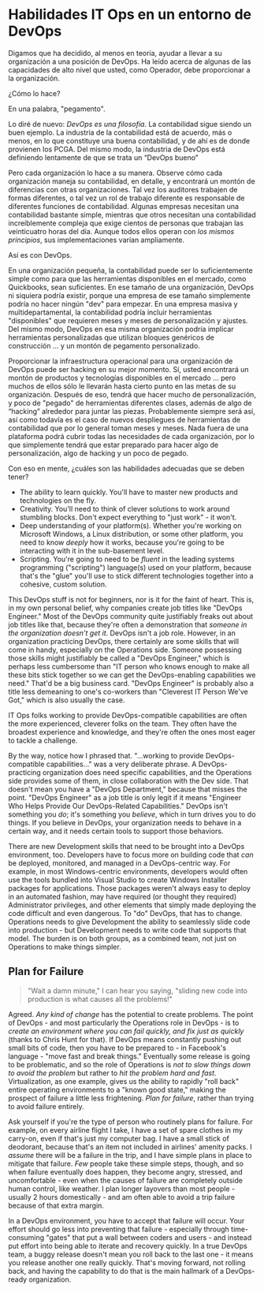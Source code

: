 # Habilidades IT Ops en un entorno de DevOps
Digamos que ha decidido, al menos en teoría, ayudar a llevar a su organización a una posición de DevOps. Ha leído acerca de algunas de las capacidades de alto nivel que usted, como Operador, debe proporcionar a la organización.

¿Cómo lo hace?

En una palabra, "pegamento".

Lo diré de nuevo: _DevOps es una filosofía_. La contabilidad sigue siendo un buen ejemplo. La industria de la contabilidad está de acuerdo, más o menos, en lo que constituye una buena contabilidad, y de ahí es de donde provienen los PCGA. Del mismo modo, la industria de DevOps está definiendo lentamente de que se trata un “DevOps bueno”

Pero cada organización lo hace a su manera. Observe cómo cada organización maneja su contabilidad, en detalle, y encontrará un montón de diferencias con otras organizaciones. Tal vez los auditores trabajen de formas diferentes, o tal vez un rol de trabajo diferente es responsable de diferentes funciones de contabilidad. Algunas empresas necesitan una contabilidad bastante simple, mientras que otros necesitan una contabilidad increíblemente compleja que exige cientos de personas que trabajan las veinticuatro horas del día. Aunque todos ellos operan con _los mismos principios_, sus implementaciones varían ampliamente.

Así es con DevOps.

En una organización pequeña, la contabilidad puede ser lo suficientemente simple como para que las herramientas disponibles en el mercado, como Quickbooks, sean suficientes. En ese tamaño de una organización, DevOps ni siquiera podría existir, porque una empresa de ese tamaño simplemente podría no hacer ningún "dev" para empezar. En una empresa masiva y multidepartamental, la contabilidad podría incluir herramientas "disponibles" que requieren meses y meses de personalización y ajustes. Del mismo modo, DevOps en esa misma organización podría implicar herramientas personalizadas que utilizan bloques genéricos de construcción ... y un montón de pegamento personalizado.

Proporcionar la infraestructura operacional para una organización de DevOps puede ser hacking en su mejor momento. Sí, usted encontrará un montón de productos y tecnologías disponibles en el mercado ... pero muchos de ellos sólo le llevarán hasta cierto punto en las metas de su organización. Después de eso, tendrá que hacer mucho de personalización, y poco de "pegado" de herramientas diferentes clases, además de algo de “hacking” alrededor para juntar las piezas. Probablemente siempre será así, así como todavía es el caso de nuevos despliegues de herramientas de contabilidad que por lo general toman meses y meses. Nada fuera de una plataforma podrá cubrir todas las necesidades de cada organización, por lo que simplemente tendrá que estar preparado para hacer algo de personalización, algo de hacking y un poco de pegado.

Con eso en mente, ¿cuáles son las habilidades adecuadas que se deben tener?


* The ability to learn quickly. You'll have to master new products and technologies on the fly.
* Creativity. You'll need to think of clever solutions to work around stumbling blocks. Don't expect everything to "just work" - it won't. 
* Deep understanding of your platform(s). Whether you're working on Microsoft Windows, a Linux distribution, or some other platform, you need to know _deeply_ how it works, because you're going to be interacting with it in the sub-basement level.
* Scripting. You're going to need to be _fluent_ in the leading systems programming ("scripting") language(s) used on your platform, because that's the "glue" you'll use to stick different technologies together into a cohesive, custom solution.

This DevOps stuff is not for beginners, nor is it for the faint of heart. This is, in my own personal belief, why companies create job titles like "DevOps Engineer." Most of the DevOps community quite justifiably freaks out about job titles like that, because they're often a demonstration that _someone in the organization doesn't get it_. DevOps isn't a job role. However, in an organization practicing DevOps, there certainly are some skills that will come in handy, especially on the Operations side. Someone possessing those skills might justifiably be called a "DevOps Engineer," which is perhaps less cumbersome than "IT person who knows enough to make all these bits stick together so we can get the DevOps-enabling capabilities we need." That'd be a big business card. "DevOps Engineer" is probably also a title less demeaning to one's co-workers than "Cleverest IT Person We've Got," which is also usually the case.

IT Ops folks working to provide DevOps-compatible capabilities are often the more experienced, cleverer folks on the team. They often have the broadest experience and knowledge, and they're often the ones most eager to tackle a challenge. 

By the way, notice how I phrased that. "...working to provide DevOps-compatible capabilities..." was a very deliberate phrase. A DevOps-practicing organization does need specific capabilities, and the Operations side provides some of them, in close collaboration with the Dev side. That doesn't mean you have a "DevOps Department," because that misses the point. "DevOps Engineer" as a job title is only legit if it means "Engineer Who Helps Provide Our DevOps-Related Capabilities." DevOps isn't something you _do_; it's something you _believe_, which in turn drives you to do things. If you believe in DevOps, your organization needs to behave in a certain way, and it needs certain tools to support those behaviors. 

There are new Development skills that need to be brought into a DevOps environment, too. Developers have to focus more on building code that _can_ be deployed, monitored, and managed in a DevOps-centric way. For example, in most Windows-centric environments, developers would often use the tools bundled into Visual Studio to create Windows Installer packages for applications. Those packages weren't always easy to deploy in an automated fashion, may have required (or thought they required) Administrator privileges, and other elements that simply made deploying the code difficult and even dangerous. To "do" DevOps, that has to change. Operations needs to give Development the ability to seamlessly slide code into production - but Development needs to write code that supports that model. The burden is on both groups, as a combined team, not just on Operations to make things simpler.

## Plan for Failure

> "Wait a damn minute," I can hear you saying, "sliding new code into production is what causes all the problems!" 

Agreed. _Any kind of change_ has the potential to create problems. The point of DevOps - and most particularly the Operations role in DevOps - is to _create an environment where you can fail quickly, and fix just as quickly_ (thanks to Chris Hunt for that). If DevOps means constantly pushing out small bits of code, then you have to be prepared to - in Facebook's language - "move fast and break things." Eventually some release is going to be problematic, and so the role of Operations is _not to slow things down to avoid the problem_ but rather to _hit the problem hard and fast_. Virtualization, as one example, gives us the ability to rapidly "roll back" entire operating environments to a "known good state," making the prospect of failure a little less frightening. _Plan for failure_, rather than trying to avoid failure entirely.

Ask yourself if you're the type of person who routinely plans for failure. For example, on every airline flight I take, I have a set of spare clothes in my carry-on, even if that's just my computer bag. I have a small stick of deodorant, because that's an item not included in airlines' amenity packs. I _assume_ there will be a failure in the trip, and I have simple plans in place to mitigate that failure. _Few_ people take these simple steps, though, and so when failure eventually does happen, they become angry, stressed, and uncomfortable - even when the causes of failure are completely outside human control, like weather. I plan longer layovers than most people - usually 2 hours domestically - and am often able to avoid a trip failure because of that extra margin.

In a DevOps environment, you have to accept that failure will occur. Your effort should go less into preventing that failure - especially through time-consuming "gates" that put a wall between coders and users - and instead put effort into being able to iterate and recovery quickly. In a true DevOps team, a buggy release doesn't mean you roll back to the last one - it means you release another one really quickly. That's moving forward, not rolling back, and having the capability to do that is the main hallmark of a DevOps-ready organization.




